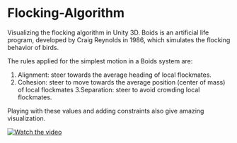 # Flocking-Algorithm
Visualizing the flocking algorithm in Unity 3D. Boids is an artificial life program, developed by Craig Reynolds in 1986, which simulates the flocking behavior of birds.

The rules applied for the simplest motion in a Boids system are:
1. Alignment: steer towards the average heading of local flockmates.
2. Cohesion: steer to move towards the average position (center of mass) of local flockmates
3.Separation: steer to avoid crowding local flockmates.

Playing with these values and adding constraints also give amazing visualization.

[![Watch the video](https://img.youtube.com/vi/tuXBikW3GyE/maxresdefault.jpg)](https://www.youtube.com/watch?v=tuXBikW3GyE&t=13s&ab_channel=ShashwatVyas)
